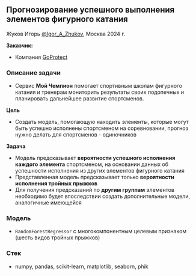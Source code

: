 ## Прогнозирование успешного выполнения элементов фигурного катания

Жуков Игорь
[@Igor_A_Zhukov](https://t.me/Igor_A_Zhukov/), Москва 2024 г.

**Заказчик:**

 - Компания [GoProtect](https://www.goprotect.ru/)

### Описание задачи
- Сервис  **Мой Чемпион** помогает спортивным школам фигурного катания и тренерам мониторить результаты своих подопечных и планировать дальнейшее развитие спортсменов.

**Цель**
- Создать модель, помогающую находить элементы, которые могут быть успешно исполнены спортсменом на соревновании, прогноз нужно делать для спортсменов - одиночников

**Задача**
- Модель предсказывает **вероятности успешного исполнения каждого элемента** спортсменом, на основании данных об успешности исполнения из других элементов фигурного катания
- Представленная модель предсказывает только **вероятности исполнения тройных прыжков**
- Для получения предсказаний по **другим группам** элементов необходимо будет впоследствии создать дополнительные модели, аналогичные имеющейся

### Модель
- `RandomForestRegressor` с многокомпонентным целевым признаком (шесть видов тройных прыжков)

### Стек
- numpy, pandas, scikit-learn, matplotlib, seaborn, phik
